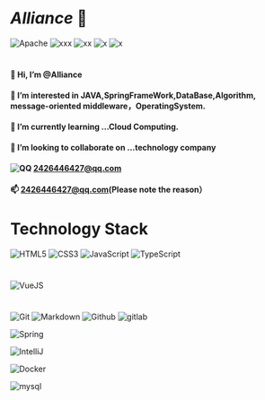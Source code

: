  # _Alliance_   :whale: 
![Apache](https://img.shields.io/badge/License-MIT%202.0%20Apache%20Alliance-red?logo=GO?style=flat-square)
![xxx](https://img.shields.io/badge/GitHub-wki-green?logo=github&logoColor=red)
![xx](https://img.shields.io/badge/SpringFrameWook-contribute-brightgreen?logo=Spring)
![x](https://img.shields.io/badge/Tencent-contributor-brightgreen?logo=CodingNinjas)
![x](https://img.shields.io/badge/CloudWeGO-contributor-brightgreen?logo=ByteDance)
# 
#### 👋 Hi, I’m @Alliance 
#### 👀 I’m interested in JAVA,SpringFrameWork,DataBase,Algorithm, message-oriented middleware，OperatingSystem.
#### 🌱 I’m currently learning ...Cloud Computing.
#### 💞️ I’m looking to collaborate on ...technology company
#### ![QQ](https://img.shields.io/badge/QQ-EB1923?logo=tencent-qq&logoColor=white) 2426446427@qq.com
#### 📫 2426446427@qq.com(Please note the reason）
<!-- 
 ![image](https://user-images.githubusercontent.com/72297937/204316638-054b26a2-0223-49f7-9da2-78eda576584e.png) -->

# Technology Stack
![HTML5](https://img.shields.io/badge/HTML5-E34F26.svg?logo=html5&logoColor=white)
![CSS3](https://img.shields.io/badge/CSS3-1572B6.svg?logo=css3&logoColor=white)
![JavaScript](https://img.shields.io/badge/JavaScript-323330.svg?logo=javascript&logoColor=F7DF1E)
![TypeScript](https://img.shields.io/badge/TypeScript-007ACC.svg?logo=typescript&logoColor=white)
#
![VueJS](https://img.shields.io/badge/Vue.js-35495e.svg?logo=vue.js&logoColor=4FC08D)
# 
 ![Git](https://img.shields.io/badge/Git-black?logo=git)
 ![Markdown](https://img.shields.io/badge/Markdown-000000.svg?logo=markdown&logoColor=white)
 ![Github](https://img.shields.io/badge/Github-100000.svg?logo=github&logoColor=white)
 ![gitlab](https://img.shields.io/badge/Gitlab-330f63.svg?logo=gitlab&logoColor=white)



![Spring](https://img.shields.io/badge/Spring-6DB33F.svg?logo=spring&logoColor=white)

![IntelliJ](https://img.shields.io/badge/IntelliJ_IDEA-black?logo=intellij-idea&logoColor=white)



![Docker](https://img.shields.io/badge/Docker-2496ED?logo=docker&logoColor=white)


![mysql](https://img.shields.io/badge/mysql-00000f.svg?logo=mysql&logoColor=white)







